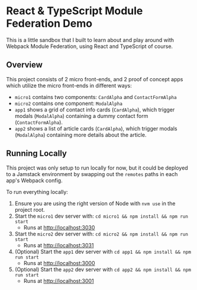 # React & TypeScript Module Federation Demo

This is a little sandbox that I built to learn about and play around with Webpack Module Federation, using React and TypeScript of course.

## Overview

This project consists of 2 micro front-ends, and 2 proof of concept apps which utilize the micro front-ends in different ways:

* `micro1` contains two components: `CardAlpha` and `ContactFormAlpha`
* `micro2` contains one component: `ModalAlpha`
* `app1` shows a grid of contact info cards (`CardAlpha`), which trigger modals (`ModalAlpha`) containing a dummy contact form (`ContactFormAlpha`).
* `app2` shows a list of article cards (`CardAlpha`), which trigger modals (`ModalAlpha`) containing more details about the article.

## Running Locally

This project was only setup to run locally for now, but it could be deployed to a Jamstack environment by swapping out the `remotes` paths in each app's Webpack config.

To run everything locally:

1. Ensure you are using the right version of Node with `nvm use` in the project root.
2. Start the `micro1` dev server with: `cd micro1 && npm install && npm run start`
    * Runs at [http://localhost:3030](http://localhost:3030)
3. Start the `micro2` dev server with: `cd micro2 && npm install && npm run start`
    * Runs at [http://localhost:3031](http://localhost:3031)
4. (Optional) Start the `app1` dev server with `cd app1 && npm install && npm run start`
    * Runs at [http://localhost:3000](http://localhost:3000)
5. (Optional) Start the `app2` dev server with `cd app2 && npm install && npm run start`
    * Runs at [http://localhost:3001](http://localhost:3001)
